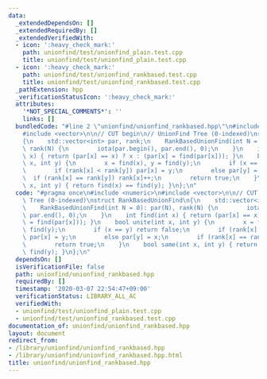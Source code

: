 ```yaml
---
data:
  _extendedDependsOn: []
  _extendedRequiredBy: []
  _extendedVerifiedWith:
  - icon: ':heavy_check_mark:'
    path: unionfind/test/unionfind_plain.test.cpp
    title: unionfind/test/unionfind_plain.test.cpp
  - icon: ':heavy_check_mark:'
    path: unionfind/test/unionfind_rankbased.test.cpp
    title: unionfind/test/unionfind_rankbased.test.cpp
  _pathExtension: hpp
  _verificationStatusIcon: ':heavy_check_mark:'
  attributes:
    '*NOT_SPECIAL_COMMENTS*': ''
    links: []
  bundledCode: "#line 2 \"unionfind/unionfind_rankbased.hpp\"\n#include <numeric>\n\
    #include <vector>\n\n// CUT begin\n// UnionFind Tree (0-indexed)\nstruct RankBasedUnionFind\n\
    {\n    std::vector<int> par, rank;\n    RankBasedUnionFind(int N = 0): par(N),\
    \ rank(N) {\n        iota(par.begin(), par.end(), 0);\n    }\n    int find(int\
    \ x) { return (par[x] == x) ? x : (par[x] = find(par[x])); }\n    bool unite(int\
    \ x, int y) {\n        x = find(x), y = find(y);\n        if (x == y) return false;\n\
    \        if (rank[x] < rank[y]) par[x] = y;\n        else par[y] = x;\n      \
    \  if (rank[x] == rank[y]) rank[x]++;\n        return true;\n    }\n    bool same(int\
    \ x, int y) { return find(x) == find(y); }\n};\n"
  code: "#pragma once\n#include <numeric>\n#include <vector>\n\n// CUT begin\n// UnionFind\
    \ Tree (0-indexed)\nstruct RankBasedUnionFind\n{\n    std::vector<int> par, rank;\n\
    \    RankBasedUnionFind(int N = 0): par(N), rank(N) {\n        iota(par.begin(),\
    \ par.end(), 0);\n    }\n    int find(int x) { return (par[x] == x) ? x : (par[x]\
    \ = find(par[x])); }\n    bool unite(int x, int y) {\n        x = find(x), y =\
    \ find(y);\n        if (x == y) return false;\n        if (rank[x] < rank[y])\
    \ par[x] = y;\n        else par[y] = x;\n        if (rank[x] == rank[y]) rank[x]++;\n\
    \        return true;\n    }\n    bool same(int x, int y) { return find(x) ==\
    \ find(y); }\n};\n"
  dependsOn: []
  isVerificationFile: false
  path: unionfind/unionfind_rankbased.hpp
  requiredBy: []
  timestamp: '2020-03-07 22:54:47+09:00'
  verificationStatus: LIBRARY_ALL_AC
  verifiedWith:
  - unionfind/test/unionfind_plain.test.cpp
  - unionfind/test/unionfind_rankbased.test.cpp
documentation_of: unionfind/unionfind_rankbased.hpp
layout: document
redirect_from:
- /library/unionfind/unionfind_rankbased.hpp
- /library/unionfind/unionfind_rankbased.hpp.html
title: unionfind/unionfind_rankbased.hpp
---
```

